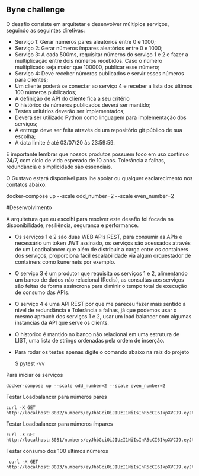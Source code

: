 ## Byne challenge

O desafio consiste em arquitetar e desenvolver múltiplos serviços, seguindo as seguintes diretivas:

- Serviço 1: Gerar números pares aleatórios entre 0 e 1000;
- Serviço 2: Gerar números ímpares aleatórios entre 0 e 1000;
- Serviço 3: A cada 500ms, requisitar números do serviço 1 e 2 e fazer a multiplicação entre dois números recebidos. Caso o número multiplicado seja maior que 100000, publicar esse número;
- Serviço 4: Deve receber números publicados e servir esses números para clientes;
- Um cliente poderá se conectar ao serviço 4 e receber a lista dos últimos 100 números publicados;
- A definição de API do cliente fica a seu critério
- O histórico de números publicados deverá ser mantido;
- Testes unitários deverão ser implementados;
- Deverá ser utilizado Python como linguagem para implementação dos serviços;
- A entrega deve ser feita através de um repositório git público de sua escolha;
- A data limite é até 03/07/20 às 23:59:59.

É importante lembrar que nossos produtos possuem foco em uso contínuo 24/7, com ciclo de vida esperado de 10 anos. Tolerância a falhas, redundância e simplicidade são essenciais.

O Gustavo estará disponível para lhe apoiar ou qualquer esclarecimento nos contatos abaixo:

docker-compose up --scale odd_number=2 --scale even_number=2

#Desenvolvimento

A arquitetura que eu escolhi para resolver este desafio foi focada na disponibilidade, resiliência, segurança e performance.

- Os serviços 1 e 2 são duas WEB APIs REST, para consumir as APIs é necessário um token JWT assinado, os serviços são acessados através de um
Loadbalancer que além de distribuir a carga entre os containers dos serviços, proporciona fácil escalabilidade via algum orquestador de containers
como kunernets por exemplo.

- O serviço 3 é um produtor que requisita os serviços 1 e 2, alimentando um banco de dados não relacional (Redis), as consultas aos serviços
são feitas de forma assincrona para diminir o tempo total de execução de consumo das APIs.

- O serviço 4 é uma API REST por que me pareceu fazer mais sentido a nivel de redundância e  Tolerância a falhas, já que podemos usar o mesmo
aprouch dos serviços 1 e 2, usar um load balancer com algumas instancias da API que serve os clients. 

- O historico é mantido no banco não relacional em uma estrutura de LIST, uma lista de strings ordenadas pela ordem de inserção.

- Para rodar os testes apenas digite o comando abaixo na raiz do projeto
    
    
    $ pytest -vv
 


Para iniciar os serviços 
    
    docker-compose up --scale odd_number=2 --scale even_number=2
    

Testar Loadbalancer para números páres

    curl -X GET http://localhost:8082/numbers/eyJhbGciOiJIUzI1NiIsInR5cCI6IkpXVCJ9.eyJtaWNyb3NlcnZpY2VfaWQiOiIxMjM0NTY3ODkwIn0.l9u4wnxv7h0o8JwMgVCZ6p_bC19bBf5xQYIg3SsKCC0
        
Testar Loadbalancer para números ímpares

    curl -X GET http://localhost:8081/numbers/eyJhbGciOiJIUzI1NiIsInR5cCI6IkpXVCJ9.eyJtaWNyb3NlcnZpY2VfaWQiOiIxMjM0NTY3ODkwIn0.l9u4wnxv7h0o8JwMgVCZ6p_bC19bBf5xQYIg3SsKCC0
    
Testar consumo dos 100 ultimos números
  
     curl -X GET http://localhost:8083/numbers/eyJhbGciOiJIUzI1NiIsInR5cCI6IkpXVCJ9.eyJtaWNyb3NlcnZpY2VfaWQiOiIxMjM0NTY3ODkwIn0.l9u4wnxv7h0o8JwMgVCZ6p_bC19bBf5xQYIg3SsKCC0